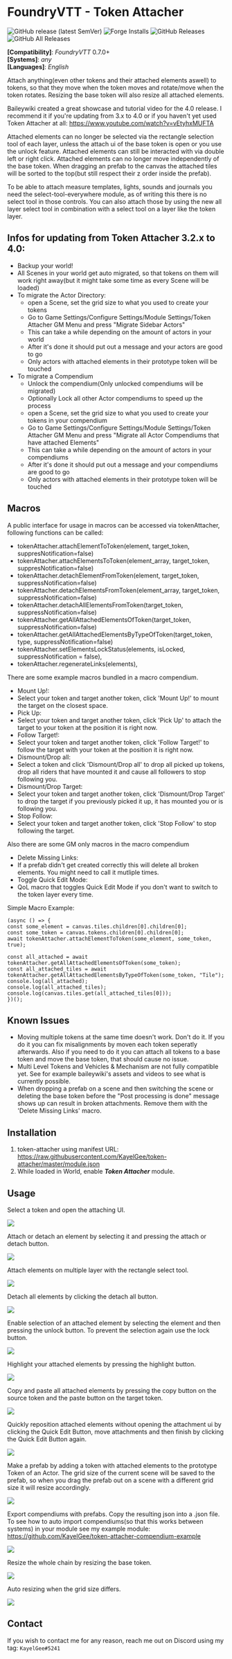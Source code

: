 # FoundryVTT - Token Attacher
![GitHub release (latest SemVer)](https://img.shields.io/github/v/release/KayelGee/token-attacher?style=for-the-badge) 
![Forge Installs](https://img.shields.io/badge/dynamic/json?label=Forge%20Installs&query=package.installs&suffix=%25&url=https%3A%2F%2Fforge-vtt.com%2Fapi%2Fbazaar%2Fpackage%2Ftoken-attacher&colorB=4aa94a&style=for-the-badge)
![GitHub Releases](https://img.shields.io/github/downloads/KayelGee/token-attacher/latest/total?style=for-the-badge) 
![GitHub All Releases](https://img.shields.io/github/downloads/KayelGee/token-attacher/total?style=for-the-badge&label=Downloads+total)  

**[Compatibility]**: *FoundryVTT* 0.7.0+  
**[Systems]**: *any*  
**[Languages]**: *English*  

Attach anything(even other tokens and their attached elements aswell) to tokens, so that they move when the token moves and rotate/move when the token rotates.
Resizing the base token will also resize all attached elements.

Baileywiki created a great showcase and tutorial video for the 4.0 release. I recommend it if you're updating from 3.x to 4.0 or if you haven't yet used Token Attacher at all: https://www.youtube.com/watch?v=vEtyhxMUFTA

Attached elements can no longer be selected via the rectangle selection tool of each layer, unless the attach ui of the base token is open or you use the unlock feature. 
Attached elements can still be interacted with via double left or right click.
Attached elements can no longer move independently of the base token.
When dragging an prefab to the canvas the attached tiles will be sorted to the top(but still respect their z order inside the prefab).

To be able to attach measure templates, lights, sounds and journals you need the select-tool-everywhere module, as of writing this there is no select tool in those controls.
You can also attach those by using the new all layer select tool in combination with a select tool on a layer like the token layer.

## Infos for updating from Token Attacher 3.2.x to 4.0:
 - Backup your world!
 - All Scenes in your world get auto migrated, so that tokens on them will work right away(but it might take some time as every Scene will be loaded)
 - To migrate the Actor Directory:
 	- open a Scene, set the grid size to what you used to create your tokens
 	- Go to Game Settings/Configure Settings/Module Settings/Token Attacher GM Menu and press "Migrate Sidebar Actors"
 	- This can take a while depending on the amount of actors in your world
 	- After it's done it should put out a message and your actors are good to go
 	- Only actors with attached elements in their prototype token will be touched
 - To migrate a Compendium
 	- Unlock the compendium(Only unlocked compendiums will be migrated)
 	- Optionally Lock all other Actor compendiums to speed up the process
 	- open a Scene, set the grid size to what you used to create your tokens in your compendium
 	- Go to Game Settings/Configure Settings/Module Settings/Token Attacher GM Menu and press "Migrate all Actor Compendiums that have attached Elements"
 	- This can take a while depending on the amount of actors in your compendiums
 	- After it's done it should put out a message and your compendiums are good to go
 	- Only actors with attached elements in their prototype token will be touched
	
## Macros

A public interface for usage in macros can be accessed via tokenAttacher, following functions can be called:
 - tokenAttacher.attachElementToToken(element, target_token, suppresNotification=false)
 - tokenAttacher.attachElementsToToken(element_array, target_token, suppresNotification=false)
 - tokenAttacher.detachElementFromToken(element, target_token, suppressNotification=false)
 - tokenAttacher.detachElementsFromToken(element_array, target_token, suppressNotification=false)
 - tokenAttacher.detachAllElementsFromToken(target_token, suppressNotification=false)
 - tokenAttacher.getAllAttachedElementsOfToken(target_token, suppressNotification=false)
 - tokenAttacher.getAllAttachedElementsByTypeOfToken(target_token, type, suppressNotification=false)
 - tokenAttacher.setElementsLockStatus(elements, isLocked, suppressNotification = false),
 - tokenAttacher.regenerateLinks(elements),

There are some example macros bundled in a macro compendium.
 - Mount Up!:
  - Select your token and target another token, click 'Mount Up!' to mount the target on the closest space.
 - Pick Up:
  - Select your token and target another token, click 'Pick Up' to attach the target to your token at the position it is right now.
 - Follow Target!:
  - Select your token and target another token, click 'Follow Target!' to follow the target with your token at the position it is right now.
 - Dismount/Drop all:
  - Select a token and click 'Dismount/Drop all' to drop all picked up tokens, drop all riders that have mounted it and cause all followers to stop following you.
 - Dismount/Drop Target:
  - Select your token and target another token, click 'Dismount/Drop Target' to drop the target if you previously picked it up, it has mounted you or is following you.
 - Stop Follow:
  - Select your token and target another token, click 'Stop Follow' to stop following the target.

Also there are some GM only macros in the macro compendium
 - Delete Missing Links:
  - If a prefab didn't get created correctly this will delete all broken elements. You might need to call it mutliple times.
 - Toggle Quick Edit Mode:
  - QoL macro that toggles Quick Edit Mode if you don't want to switch to the token layer every time.

Simple Macro Example:
```
(async () => {
const some_element = canvas.tiles.children[0].children[0];
const some_token = canvas.tokens.children[0].children[0];
await tokenAttacher.attachElementToToken(some_element, some_token, true);

const all_attached = await tokenAttacher.getAllAttachedElementsOfToken(some_token);
const all_attached_tiles = await tokenAttacher.getAllAttachedElementsByTypeOfToken(some_token, "Tile");
console.log(all_attached);
console.log(all_attached_tiles);
console.log(canvas.tiles.get(all_attached_tiles[0]));
})();
```

## Known Issues

 - Moving multiple tokens at the same time doesn't work. Don't do it. If you do it you can fix misalignments by moven each token seperatly afterwards. Also if you need to do it you can attach all tokens to a base token and move the base token, that should cause no issue.
 - Multi Level Tokens and Vehicles & Mechanism are not fully compatible yet. See for example baileywiki's assets and videos to see what is currently possible. 
 - When dropping a prefab on a scene and then switching the scene or deleting the base token before the "Post processing is done" message shows up can result in broken attachments. Remove them with the 'Delete Missing Links' macro.
   
## Installation

1. token-attacher using manifest URL: https://raw.githubusercontent.com/KayelGee/token-attacher/master/module.json
2. While loaded in World, enable **_Token Attacher_** module.

## Usage

Select a token and open the attaching UI.

![](gifs/open_close_ui.gif)

Attach or detach an element by selecting it and pressing the attach or detach button.

![](gifs/attach_detach.gif)

Attach elements on multiple layer with the rectangle select tool.

![](gifs/rectangle_select.gif)

Detach all elements by clicking the detach all button.

![](gifs/detach_all.gif)

Enable selection of an attached element by selecting the element and then pressing the unlock button. To prevent the selection again use the lock button.

![](gifs/unlock.gif)

Highlight your attached elements by pressing the highlight button.

![](gifs/highlight.gif)

Copy and paste all attached elements by pressing the copy button on the source token and the paste button on the target token.

![](gifs/copy_paste.gif)

Quickly reposition attached elements without opening the attachment ui by clicking the Quick Edit Button, move attachments and then finish by clicking the Quick Edit Button again.

![](gifs/quick_edit.gif)

Make a prefab by adding a token with attached elements to the prototype Token of an Actor.
The grid size of the current scene will be saved to the prefab, so when you drag the prefab out on a scene with a different grid size it will resize accordingly.

![](gifs/prefab.gif)

Export compendiums with prefabs. Copy the resulting json into a .json file. To see how to auto import compendiums(so that this works between systems) in your module see my example module: https://github.com/KayelGee/token-attacher-compendium-example

![](gifs/compendium_export.gif)

Resize the whole chain by resizing the base token.

![](gifs/resize.gif)

Auto resizing when the grid size differs.

![](gifs/auto_resize.gif)

## Contact

If you wish to contact me for any reason, reach me out on Discord using my tag: `KayelGee#5241`
